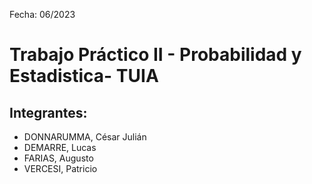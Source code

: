 Fecha: 06/2023

# Trabajo Práctico II - Probabilidad y Estadistica- TUIA
## Integrantes: 

* DONNARUMMA, César Julián
* DEMARRE, Lucas
* FARIAS, Augusto
* VERCESI, Patricio
